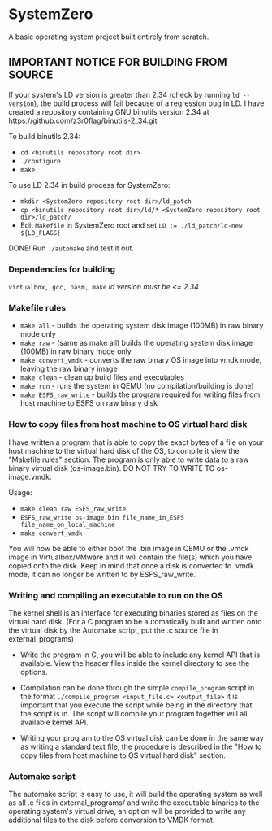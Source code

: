 # SystemZero
A basic operating system project built entirely from scratch.

## IMPORTANT NOTICE FOR BUILDING FROM SOURCE
If your system's LD version is greater than 2.34 (check by running `ld --version`), the build process will fail because of a regression bug in LD. I have created a repository containing GNU binutils version 2.34 at https://github.com/z3r0flag/binutils-2_34.git 

To build binutils 2.34:
- `cd <binutils repository root dir>`
- `./configure`
- `make`

To use LD 2.34 in build process for SystemZero:
- `mkdir <SystemZero repository root dir>/ld_patch`
- `cp <binutils repository root dir>/ld/* <SystemZero repository root dir>/ld_patch/`
- Edit `Makefile` in SystemZero root and set `LD := ./ld_patch/ld-new ${LD_FLAGS}`

DONE! Run `./automake` and test it out.

### Dependencies for building

`virtualbox, gcc, nasm, make`
*ld version must be <= 2.34*

### Makefile rules

- `make all` - builds the operating system disk image (100MB) in raw binary mode only
- `make raw` - (same as make all) builds the operating system disk image (100MB) in raw binary mode only
- `make convert_vmdk` - converts the raw binary OS image into vmdk mode, leaving the raw binary image
- `make clean` - clean up build files and executables
- `make run` - runs the system in QEMU (no compilation/building is done)
- `make ESFS_raw_write` - builds the program required for writing files from host machine to ESFS on raw binary disk

### How to copy files from host machine to OS virtual hard disk

I have written a program that is able to copy the exact bytes of a file on your host machine to the virtual hard disk of the OS, to compile it view the "Makefile rules" section. The program is only able to write data to a raw binary virtual disk (os-image.bin). DO NOT TRY TO WRITE TO os-image.vmdk.

Usage:
- `make clean raw ESFS_raw_write`
- `ESFS_raw_write os-image.bin file_name_in_ESFS file_name_on_local_machine`
- `make convert_vmdk`

You will now be able to either boot the .bin image in QEMU or the .vmdk image in Virtualbox/VMware and it will contain the file(s) which you have copied onto the disk. Keep in mind that once a disk is converted to .vmdk mode, it can no longer be written to by ESFS_raw_write.

### Writing and compiling an executable to run on the OS

The kernel shell is an interface for executing binaries stored as files on the virtual hard disk. (For a C program to be automatically built and written onto the virtual disk by the Automake script, put the .c source file in external_programs)

- Write the program in C, you will be able to include any kernel API that is available. View the header files inside the kernel directory to see the options.

- Compilation can be done through the simple `compile_program` script in the format `./compile_program <input_file.c> <output_file>` it is important that you execute the script while being in the directory that the script is in. The script will compile your program together will all available kernel API.

- Writing your program to the OS virtual disk can be done in the same way as writing a standard text file, the procedure is described in the "How to copy files from host machine to OS virtual hard disk" section.

### Automake script

The automake script is easy to use, it will build the operating system as well as all .c files in external_programs/ and write the executable binaries to the operating system's virtual drive, an option will be provided to write any additional files to the disk before conversion to VMDK format.



